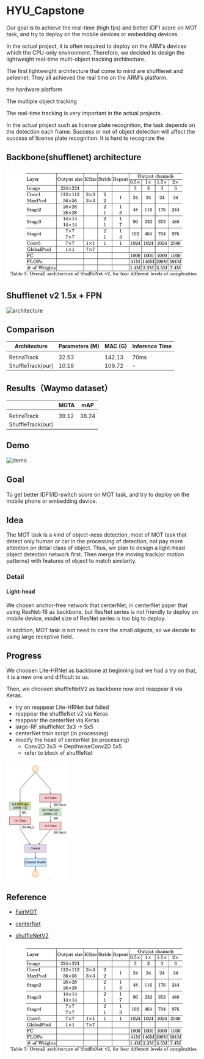 # HYU_Capstone

Our goal is to achieve the real-time (high fps) and better IDF1 score on MOT task, and try to deploy on the mobile devices or embedding devices. 



In the actual project, it is often required to deploy on the ARM's devices which the CPU-only environment. Therefore, we decided to design the lightweight real-time multi-object tracking architecture. 

 

The first lightweight architecture that come to mind are shufflenet and peleenet. They all achieved the real time on the ARM's platform. 



the hardware platform 

The multiple object tracking 

The real-time tracking is very important in the actual projects. 

In the actual project such as license plate recognition, the task depends on the detection each frame. Success or not of object detection will affect the success of license plate recognition. It is hard to recognize the



## Backbone(shufflenet) architecture

![network structure](images/shufflenet_v2.png)



## Shufflenet v2 1.5x + FPN

![architecture](C:\Projects\HYU_Capstone\architecture.jpg)



## Comparison

| Architecture      | Parameters (M) | MAC (G) | Inference Time |
| ----------------- | -------------- | ------- | -------------- |
|                   |                |         |                |
| RetinaTrack       | 32.53          | 142.13  | 70ms           |
| ShuffleTrack(our) | 10.18          | 109.72  | -              |



## Results（Waymo dataset）

|                   | MOTA  | mAP   |
| ----------------- | ----- | ----- |
|                   |       |       |
| RetinaTrack       | 39.12 | 38.24 |
| ShuffleTrack(our) |       |       |



## Demo

![demo](C:\Projects\HYU_Capstone\demo.gif)


## Goal

To get better IDF1/ID-switch score on MOT task, and try to deploy on the mobile phone or embedding device.



## Idea

The MOT task is a kind of object-ness detection, most of MOT task that detect only human or car in the processing of detection, not pay more attention on detail class of object. Thus, we plan to design a light-head object detection network first. Then merge the moving track(or motion patterns) with features of object to match similarity.

### Detail

#### Light-head

We chosen anchor-free network that centerNet, in centerNet paper that using ResNet-18 as backbone, but ResNet series is not friendly to deploy on mobile device, model size of ResNet series is too big to deploy.

In addition, MOT task is not need to care the small objects, so we decide to using large receptive field.

## Progress

We choosen Lite-HRNet as backbone at beginning but we had a try on that, it is a new one and difficult to us.

Then, we choosen shuffleNetV2 as backbone now and reappear it via Keras.

* try on reappear Lite-HRNet but failed
* reappear the shuffleNet v2 via Keras
* reappear the centerNet via Keras
* large-RF shuffleNet 3x3 -> 5x5
* centerNet train script (in processing)
* modify the head of centerNet (in processing)
    * Conv2D 3x3 -> DepthwiseConv2D 5x5
    * refer to block of shuffleNet

![refer block of shuffleNet](images/shufflenet_v2_block.png)

## Reference

* [FairMOT](references/FairMOT.pdf)

* [centerNet](references\CenterNet.pdf)

* [shuffleNetV2](references/shuffleNetV2.pdf)

![network structure](images/shufflenet_v2.png)
